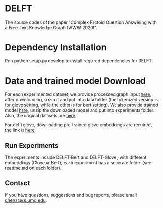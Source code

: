 
# DELFT
The source codes of the paper "Complex Factoid Question Answering with a Free-Text Knowledge Graph (WWW 2020)".

# Dependency Installation
Run python setup.py develop to install required dependencies for DELFT.


# Data and trained model Download

For each experimented dataset, we provide processed graph input [here](https://obj.umiacs.umd.edu/delft_release/grounded_graph.zip), after downloading, unzip it and put into data folder (the tokenized version is for glove setting, while the other is for bert setting).
We also provide trained model [here](https://obj.umiacs.umd.edu/delft_release/trained_models.zip), unzip the downloaded model and put into experiments folder. Also, the original datasets are [here](https://obj.umiacs.umd.edu/delft_release/original_questions.zip).

For delft glove, downloading pre-trained glove embeddings are required, the link is [here](http://downloads.cs.stanford.edu/nlp/data/glove.840B.300d.zip).


## Run Experiments
The experiments include DELFT-Bert and DELFT-Glove , with different embeddings (Glove or Bert), each experiment has a seperate folder (see readme.md on each folder).


## Contact
If you have questions, suggestions and bug reports, please email chenz@cs.umd.edu.